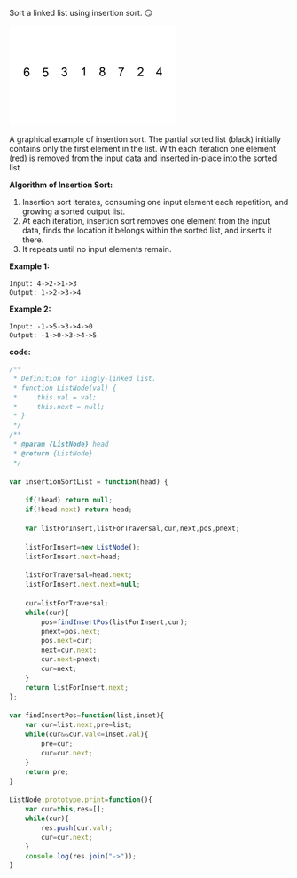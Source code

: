Sort a linked list using insertion sort. :smirk:

![Alt Text](../Resource/img/Insertion-sort-example-300px.gif)

A graphical example of insertion sort. The partial sorted list (black) initially contains only the first element in the list.
With each iteration one element (red) is removed from the input data and inserted in-place into the sorted list
 

**Algorithm of Insertion Sort:**

1. Insertion sort iterates, consuming one input element each repetition, and growing a sorted output list.
2. At each iteration, insertion sort removes one element from the input data, finds the location it belongs within the sorted list, and inserts it there.
3. It repeats until no input elements remain.

**Example 1:**
```
Input: 4->2->1->3
Output: 1->2->3->4
```

**Example 2:**
```
Input: -1->5->3->4->0
Output: -1->0->3->4->5
```

**code:**
```js
/**
 * Definition for singly-linked list.
 * function ListNode(val) {
 *     this.val = val;
 *     this.next = null;
 * }
 */
/**
 * @param {ListNode} head
 * @return {ListNode}
 */

var insertionSortList = function(head) {
    
    if(!head) return null;
    if(!head.next) return head;
        
    var listForInsert,listForTraversal,cur,next,pos,pnext;
    
    listForInsert=new ListNode();
    listForInsert.next=head;

    listForTraversal=head.next;
    listForInsert.next.next=null;
    
    cur=listForTraversal;
    while(cur){
        pos=findInsertPos(listForInsert,cur);
        pnext=pos.next;
        pos.next=cur;
        next=cur.next;
        cur.next=pnext;
        cur=next;
    }
    return listForInsert.next;
};

var findInsertPos=function(list,inset){
    var cur=list.next,pre=list;
    while(cur&&cur.val<=inset.val){
        pre=cur;
        cur=cur.next;
    }
    return pre;
}

ListNode.prototype.print=function(){
    var cur=this,res=[];
    while(cur){
        res.push(cur.val);
        cur=cur.next;
    }
    console.log(res.join("->"));
}



```